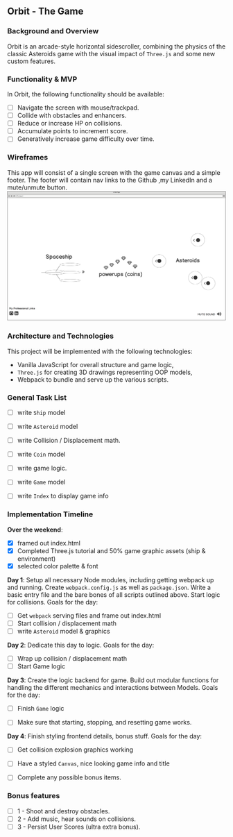 ## Orbit - The Game

### Background and Overview

Orbit is an arcade-style horizontal sidescroller, combining the physics of the classic Asteroids game with the visual impact of `Three.js` and some new custom features.


### Functionality & MVP  

In Orbit, the following functionality should be available:

- [ ] Navigate the screen with mouse/trackpad.
- [ ] Collide with obstacles and enhancers.
- [ ] Reduce or increase HP on collisions.
- [ ] Accumulate points to increment score.
- [ ] Generatively increase game difficulty over time.

### Wireframes

This app will consist of a single screen with the game canvas and a simple footer.
The footer will contain nav links to the Github ,my LinkedIn and a mute/unmute button.  
![wireframes](https://github.com/fmbf/orbit/blob/master/asteroids_wireframe.png)

### Architecture and Technologies

This project will be implemented with the following technologies:

- Vanilla JavaScript for overall structure and game logic,
- `Three.js` for creating 3D drawings representing OOP models,
- Webpack to bundle and serve up the various scripts.

### General Task List
- [ ] write `Ship` model
- [ ] write `Asteroid` model
- [ ] write Collision / Displacement math.
- [ ] write `Coin` model
- [ ] write game logic.
- [ ] write `Game` model
- [ ] write `Index` to display game info



### Implementation Timeline
**Over the weekend**:
- [x] framed out index.html
- [x] Completed Three.js tutorial and 50% game graphic assets (ship & environment)
- [x] selected color palette & font

**Day 1**: Setup all necessary Node modules, including getting webpack up and running.  Create `webpack.config.js` as well as `package.json`.  Write a basic entry file and the bare bones of all scripts outlined above. Start logic for collisions. Goals for the day:

- [ ] Get `webpack` serving files and frame out index.html
- [ ] Start collision / displacement math
- [ ] write `Asteroid` model & graphics

**Day 2**: Dedicate this day to logic. Goals for the day:

- [ ] Wrap up collision / displacement math
- [ ] Start Game logic

**Day 3**: Create the logic backend for game. Build out modular functions for handling the different mechanics and interactions between Models. Goals for the day:

- [ ] Finish `Game` logic
- [ ] Make sure that starting, stopping, and resetting game works.


**Day 4**: Finish styling frontend details, bonus stuff. Goals for the day:

- [ ] Get collision explosion graphics working
- [ ] Have a styled `Canvas`, nice looking game info and title
- [ ] Complete any possible bonus items.


### Bonus features
- [ ] 1 - Shoot and destroy obstacles.
- [ ] 2 - Add music, hear sounds on collisions.
- [ ] 3 - Persist User Scores (ultra extra bonus).
